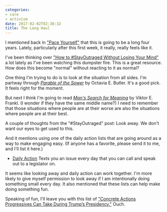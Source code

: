 ```yaml
---
categories:
- care
- activism
date: 2017-02-02T02:38:32
title: The Long Haul
---
```


I mentioned back in ["Pace Yourself"][pace] that this is going to be a long
four years. Lately, particularly after this first week, it really, really
feels like it.

<!--more-->

I've been thinking over ["How to #StayOutraged Without Losing Your Mind"][outraged] a lot lately as I've been watching this dumpster fire. This is a great resource. How does this become "normal" without reacting to it as normal?

One thing I'm trying to do is to look at the situation from all sides. I'm partway through [*Parable of the Sower*][sower] by Octavia E. Butler. It's a good pick. It feels right for the moment.

But next I think I'm going to read [*Man's Search for Meaning*][meaning] by Viktor E. Frankl. (I wonder if they have the same middle name?) I need to remember that those situations where people are at their worse are also the situations where people are at their best.

A couple of thoughts from the "#StayOutraged" post: Look away. We don't want our eyes to get used to this.

And it mentions using one of the daily action lists that are going around as a way to make engaging easy. (If anyone has a favorite, please send it to me, and I'll list it here.)

* [Daily Action][dailyaction] Texts you an issue every day that you can call and speak out to a legislator on.

It seems like looking away and daily action can work together. I'm more likely to give myself permission to look away if I am intentionally doing something small every day. It also mentioned that these lists can help make doing something fun.

Speaking of fun, I'll leave you with this list of ["Concrete Actions Progressives Can Take During Trump’s Presidency."][actions] Ouch.


[actions]: https://www.mcsweeneys.net/articles/concrete-actions-progressives-can-take-during-trumps-presidency
[dailyaction]: https://dailyaction.org/
[meaning]: https://www.goodreads.com/book/show/4069.Man_s_Search_for_Meaning
[outraged]: https://medium.com/the-coffeelicious/how-to-stayoutraged-without-losing-your-mind-fc0c41aa68f3
[pace]: /posts/notes/pace-yourself/
[sower]: https://www.goodreads.com/book/show/52397.Parable_of_the_Sower
